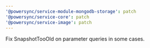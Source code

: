 ```yaml
---
'@powersync/service-module-mongodb-storage': patch
'@powersync/service-core': patch
'@powersync/service-image': patch
---
```


Fix SnapshotTooOld on parameter queries in some cases.
